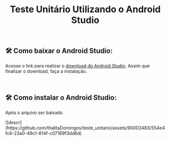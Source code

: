 <h1 align="center"> <h1 align="center"> Teste Unitário Utilizando o Android Studio </h1> </h1>

<br/>

## 🛠️ Como baixar o Android Studio:
<p>Acesse o link para realizar o <a href="https://developer.android.com/studio">download do Android Studio</a>. Assim que finalizar o download, faça a instalação.</p>

<br/>

## 🛠️ Como instalar o Android Studio:
<p> Após o arquivo ser baixado </p>
![descr](https://github.com/thalitaDomingos/teste_unitario/assets/90002483/554e4fc6-23a0-49c1-814f-c07169f3dd6d)
